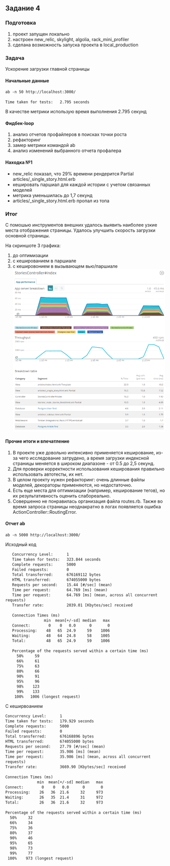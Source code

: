## Задание 4

### Подготовка

1. проект запущен локально
1. настроен new_relic, skylight, algolia, rack_mini_profiler
1. сделана возможность запуска проекта в local_production

### Задача

Ускорение загрузки главной страницы

#### Начальные данные

```
ab -n 50 http://localhost:3000/

Time taken for tests:   2.795 seconds
```

В качестве метрики использую время выполнения 2.795 секунд

#### Фидбек-loop

1. анализ отчетов профайлеров в поисках точки роста
1. рефакторинг
1. замер метрики командой ab
1. анализ изменений выбранного отчета профалера

#### Находка №1

- new_relic показал, что 29% времени рендерится Partial articles/\_single_story.html.erb
- кешировать паршиал для каждой истории с учетом связанных моделей
- метрика уменьшилась до 1,7 секунд
- articles/\_single_story.html.erb пропал из топа

### Итог

С помошью инструментов внешних удалось выявить наиболее узкие места отображения страницы.
Удалось улучшить скорость загрузки основной страницы.

На скриншоте 3 графика:

1. до оптимизации
1. с кешированием в паршиале
1. с кешировонием в вызывающем вью/паршиале
   ![](new_relic.png)

#### Прочие итоги и впечатление

1. В проекте уже довольно интенсивно применяется кеширование, из-за чего исследование затрудено, а время загрузки индексной страницы меняется в широком диапазоне - от 0.5 до 2,5 секунд.
1. Для проверки корректности использования кеширования правильно использовать автотесты, их нет.
1. В целом проекту нужен рефакторинг: очень длинные файлы моделей, декораторы применяются, но недостаточно.
1. Есть еще места для оптимизации (например, кеширование тегов), но их результативность оценить слабореально.
1. Совершенно не понравилась организация файла routes.rb. Также во время запроса страницы неоднакратно в логах появляется ошибка ActionController::RoutingError.

#### Отчет ab

```
ab -n 5000 http://localhost:3000/
```

Исходный код

```
   Concurrency Level:      1
   Time taken for tests:   323.844 seconds
   Complete requests:      5000
   Failed requests:        0
   Total transferred:      676169112 bytes
   HTML transferred:       674055000 bytes
   Requests per second:    15.44 [#/sec] (mean)
   Time per request:       64.769 [ms] (mean)
   Time per request:       64.769 [ms] (mean, across all concurrent requests)
   Transfer rate:          2039.01 [Kbytes/sec] received

   Connection Times (ms)
                 min  mean[+/-sd] median   max
   Connect:        0    0   0.0      0       0
   Processing:    48   65  24.9     59    1006
   Waiting:       48   64  24.8     58    1005
   Total:         48   65  24.9     59    1006

   Percentage of the requests served within a certain time (ms)
     50%     59
     66%     61
     75%     63
     80%     66
     90%     91
     95%     96
     98%    123
     99%    133
    100%   1006 (longest request)
```

С кеширвоанием

```
Concurrency Level:      1
Time taken for tests:   179.929 seconds
Complete requests:      5000
Failed requests:        0
Total transferred:      676168896 bytes
HTML transferred:       674055000 bytes
Requests per second:    27.79 [#/sec] (mean)
Time per request:       35.986 [ms] (mean)
Time per request:       35.986 [ms] (mean, across all concurrent requests)
Transfer rate:          3669.90 [Kbytes/sec] received

Connection Times (ms)
              min  mean[+/-sd] median   max
Connect:        0    0   0.0      0       0
Processing:    26   36  21.6     32     973
Waiting:       26   35  21.4     31     972
Total:         26   36  21.6     32     973

Percentage of the requests served within a certain time (ms)
  50%     32
  66%     34
  75%     36
  80%     37
  90%     46
  95%     65
  98%     73
  99%     77
 100%    973 (longest request)
```
